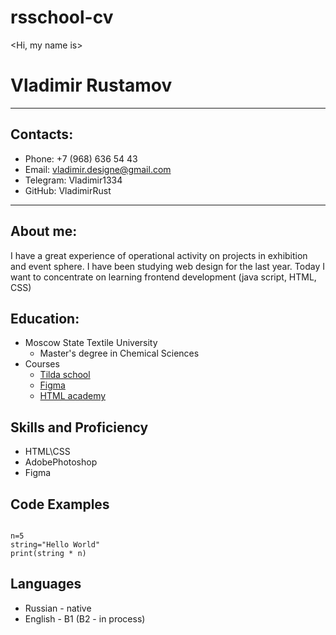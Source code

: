 # rsschool-cv
\<Hi, my name is\>
# Vladimir Rustamov
****
## Contacts:
* Phone: +7 (968) 636 54 43
* Email: vladimir.designe@gmail.com
* Telegram: Vladimir1334
* GitHub: VladimirRust
****  
## About me:
I have a great experience of operational activity on projects in exhibition and event sphere. I have been studying web design for the last year. Today I want to concentrate on learning frontend development (java script, HTML, CSS)
## Education:
+ Moscow State Textile University
    - Master's degree in Chemical Sciences
+ Courses
    - [Tilda school](https://tilda.school/)
    - [Figma](https://skillbox.ru/course/figma-null-pro/)
    - [HTML academy](https://htmlacademy.ru/)
## Skills and Proficiency
+ HTML\CSS
+ AdobePhotoshop
+ Figma
## Code Examples
```

n=5
string="Hello World"
print(string * n)

```
## Languages
+ Russian - native
+ English - B1 (B2 - in process)
